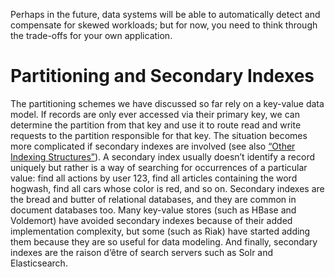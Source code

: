 Perhaps in the future, data systems will be able to automatically detect and compensate for skewed
workloads; but for now, you need to think through the trade-offs for your own application. # Partitioning and Secondary Indexes 
The partitioning schemes we have discussed so far rely on a key-value data model. If records are
only ever accessed via their primary key, we can determine the partition from that key and use it
to route read and write requests to the partition responsible for that key. The situation becomes more complicated if secondary indexes are involved (see also
[“Other Indexing Structures”](ch03.html#sec_storage_other_indexing)). A secondary index usually doesn’t identify a record uniquely but
rather is a way of searching for occurrences of a particular value: find all actions by user
123, find all articles containing the word hogwash, find all cars whose color is red, and so
on. 
Secondary indexes are the bread and butter of relational databases, and they are common in document
databases too. Many key-value stores (such as HBase and Voldemort) have avoided secondary indexes
because of their added implementation complexity, but some (such as Riak) have started adding them
because they are so useful for data modeling. And finally, secondary indexes are the raison d’être
of search servers such as Solr and Elasticsearch.